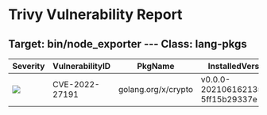 # Trivy Vulnerability Report




## Target: bin/node_exporter --- Class: lang-pkgs
|Severity|VulnerabilityID|PkgName|InstalledVersion|FixedVersion|
|--------|---------------|-------|----------------|------------|
|![](https://img.shields.io/badge/-HIGH-orange)|CVE-2022-27191|golang.org/x/crypto|v0.0.0-20210616213533-5ff15b29337e|0.0.0-20220315160706-3147a52a75dd|
